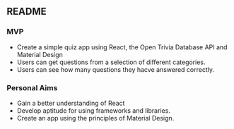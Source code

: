 ## README

### MVP

- Create a simple quiz app using  React, the Open Trivia Database API and Material Design
- Users can get questions from a selection of different categories.
- Users can see how many questions they hacve answered correctly.

### Personal Aims
- Gain a better understanding of React
- Develop aptitude for using frameworks and libraries.
- Create an app using the principles of Material Design.
